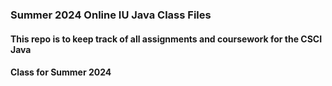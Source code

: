 ### Summer 2024 Online IU Java Class Files
#### This repo is to keep track of all assignments and coursework for the CSCI Java
#### Class for Summer 2024